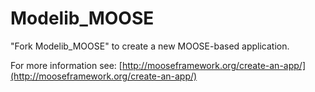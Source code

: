 Modelib_MOOSE
=====

"Fork Modelib_MOOSE" to create a new MOOSE-based application.

For more information see: [http://mooseframework.org/create-an-app/](http://mooseframework.org/create-an-app/)
